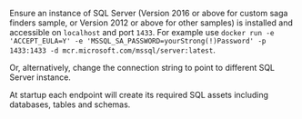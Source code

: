 Ensure an instance of SQL Server (Version 2016 or above for custom saga finders sample, or Version 2012 or above for other samples) is installed and accessible on `localhost` and port `1433`. For example use `docker run -e 'ACCEPT_EULA=Y' -e 'MSSQL_SA_PASSWORD=yourStrong(!)Password' -p 1433:1433 -d mcr.microsoft.com/mssql/server:latest`.
 
Or, alternatively, change the connection string to point to different SQL Server instance.

At startup each endpoint will create its required SQL assets including databases, tables and schemas.
